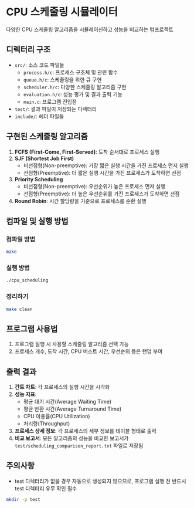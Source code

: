 # CPU 스케줄링 시뮬레이터

다양한 CPU 스케줄링 알고리즘을 시뮬레이션하고 성능을 비교하는 텀프로젝트

## 디렉터리 구조

- `src/`: 소스 코드 파일들
  - `process.h/c`: 프로세스 구조체 및 관련 함수
  - `queue.h/c`: 스케줄링을 위한 큐 구현
  - `scheduler.h/c`: 다양한 스케줄링 알고리즘 구현
  - `evaluation.h/c`: 성능 평가 및 결과 출력 기능
  - `main.c`: 프로그램 진입점
- `test/`: 결과 파일이 저장되는 디렉터리
- `include/`: 헤더 파일들

## 구현된 스케줄링 알고리즘

1. **FCFS (First-Come, First-Served)**: 도착 순서대로 프로세스 실행
2. **SJF (Shortest Job First)**
   - 비선점형(Non-preemptive): 가장 짧은 실행 시간을 가진 프로세스 먼저 실행
   - 선점형(Preemptive): 더 짧은 실행 시간을 가진 프로세스가 도착하면 선점
3. **Priority Scheduling**
   - 비선점형(Non-preemptive): 우선순위가 높은 프로세스 먼저 실행
   - 선점형(Preemptive): 더 높은 우선순위를 가진 프로세스가 도착하면 선점
4. **Round Robin**: 시간 할당량을 기준으로 프로세스를 순환 실행

## 컴파일 및 실행 방법

### 컴파일 방법

```bash
make
```

### 실행 방법

```bash
./cpu_scheduling
```

### 정리하기

```bash
make clean
```

## 프로그램 사용법

1. 프로그램 실행 시 사용할 스케줄링 알고리즘 선택 가능
2. 프로세스 개수, 도착 시간, CPU 버스트 시간, 우선순위 등은 랜덤 부여

## 출력 결과

1. **간트 차트**: 각 프로세스의 실행 시간을 시각화
2. **성능 지표**:
   - 평균 대기 시간(Average Waiting Time)
   - 평균 반환 시간(Average Turnaround Time)
   - CPU 이용률(CPU Utilization)
   - 처리량(Throughput)
3. **프로세스 상세 정보**: 각 프로세스의 세부 정보를 테이블 형태로 출력
4. **비교 보고서**: 모든 알고리즘의 성능을 비교한 보고서가 `test/scheduling_comparison_report.txt` 파일로 저장됨

## 주의사항

- test 디렉터리가 없을 경우 자동으로 생성되지 않으므로, 프로그램 실행 전 반드시 test 디렉터리 유무 확인 필수
```bash
mkdir -p test
```


